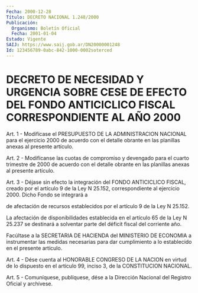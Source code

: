 ```yaml
---
Fecha: 2000-12-28
Título: DECRETO NACIONAL 1.248/2000
Publicación:
  Organismo: Boletín Oficial
  Fecha: 2001-01-04
Estado: Vigente
SAIJ: https://www.saij.gob.ar/DN20000001248
Id: 123456789-0abc-842-1000-0002soterced
---
```

# DECRETO DE NECESIDAD Y URGENCIA SOBRE CESE DE EFECTO DEL FONDO ANTICICLICO FISCAL CORRESPONDIENTE AL AÑO 2000

<a id="1"></a>
Art. 1  -  Modifícase el  PRESUPUESTO  DE  LA  ADMINISTRACION NACIONAL para el ejercicio  2000  de acuerdo con el detalle obrante en las planillas anexas al presente artículo.

<a id="2"></a>
Art. 2 - Modifícanse las cuotas de  compromiso y devengado para el cuarto trimestre de 2000 de acuerdo con  el  detalle obrante en las planillas anexas al presente artículo.

<a id="3"></a>
Art. 3 - Déjase sin efecto la integración del  FONDO  ANTICICLICO FISCAL, creado por el artículo 9 de la Ley N 25.152, correspondiente al  ejercicio  2000.  Dicho  Fondo  se integrará a

de afectación de recursos establecidos por el artículo 9 de la Ley N 25.152.

La afectación de disponibilidades establecida en el artículo 65 de la  Ley N 25.237 se destinará a solventar parte del déficit fiscal del corriente año.

Facúltase  a la SECRETARIA DE HACIENDA del MINISTERIO DE ECONOMIA a instrumentar  las  medidas  necesarias  para  dar cumplimiento a lo establecido en el presente artículo.

<a id="4"></a>
Art. 4 - Dése cuenta al HONORABLE CONGRESO DE  LA NACION en virtud de  lo  dispuesto  en el artículo 99, inciso 3, de la CONSTITUCION NACIONAL.

<a id="5"></a>
Art. 5 - Comuníquese, publíquese, dése a la Dirección Nacional del Registro Oficial y archívese.